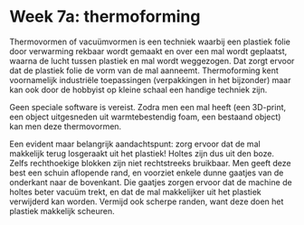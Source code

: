 # Week 7a: thermoforming

Thermovormen of vacuümvormen is een techniek waarbij een plastiek folie door verwarming rekbaar wordt gemaakt en over een mal wordt geplaatst, waarna de lucht tussen plastiek en mal wordt weggezogen. Dat zorgt ervoor dat de plastiek folie de vorm van de mal aanneemt. Thermoforming kent voornamelijk industriële toepassingen (verpakkingen in het bijzonder) maar kan ook door de hobbyist op kleine schaal een handige techniek zijn.

Geen speciale software is vereist. Zodra men een mal heeft (een 3D-print, een object uitgesneden uit warmtebestendig foam, een bestaand object) kan men deze thermovormen.

Een evident maar belangrijk aandachtspunt: zorg ervoor dat de mal makkelijk terug losgeraakt uit het plastiek! Holtes zijn dus uit den boze. Zelfs rechthoekige blokken zijn niet rechtstreeks bruikbaar. Men geeft deze best een schuin aflopende rand, en voorziet enkele dunne gaatjes van de onderkant naar de bovenkant. Die gaatjes zorgen ervoor dat de machine de holtes beter vacuüm trekt, en dat de mal makkelijker uit het plastiek verwijderd kan worden. Vermijd ook scherpe randen, want deze doen het plastiek makkelijk scheuren.
